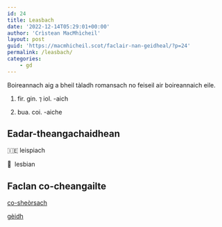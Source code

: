 ```yaml
---
id: 24
title: Leasbach
date: '2022-12-14T05:29:01+00:00'
author: 'Crìstean MacMhìcheil'
layout: post
guid: 'https://macmhicheil.scot/faclair-nan-geidheal/?p=24'
permalink: /leasbach/
categories:
    - gd
---
```


Boireannach aig a bheil tàladh romansach no feiseil air boireannaich eile.

1. fir. gin. ⁊ iol. -aich

2. bua. coi. -aiche

## Eadar-theangachaidhean

&#x1f1ee;&#x1f1ea; leispiach

&#x1f3f4;&#xe0067;&#xe0062;&#xe0065;&#xe006e;&#xe0067;&#xe007f;  lesbian

## Faclan co-cheangailte

[co-sheòrsach](https://faclair.lgbt/co-sheorsach/)

[gèidh](https://faclair.lgbt/geidh/)